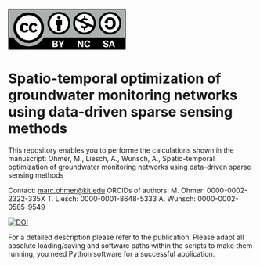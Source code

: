 
[![License](by-nc-sa.svg)](https://creativecommons.org/licenses/by-nc-sa/4.0/)


# Spatio-temporal optimization of groundwater monitoring networks using data-driven sparse sensing methods


This repository enables you to performe the calculations shown in the manuscript: Ohmer, M., Liesch, A., Wunsch, A., Spatio-temporal optimization of groundwater monitoring networks using data-driven sparse sensing methods

Contact: marc.ohmer@kit.edu
ORCIDs of authors:
M. Ohmer: 0000-0002-2322-335X
T. Liesch: 0000-0001-8648-5333
A. Wunsch: 0000-0002-0585-9549

[![DOI](https://zenodo.org/badge/DOI/10.5281/zenodo.5823616.svg)](https://doi.org/10.5281/zenodo.5823616)

For a detailed description please refer to the publication. Please adapt all absolute loading/saving and software paths within the scripts to make them running, you need Python software for a successful application. 
